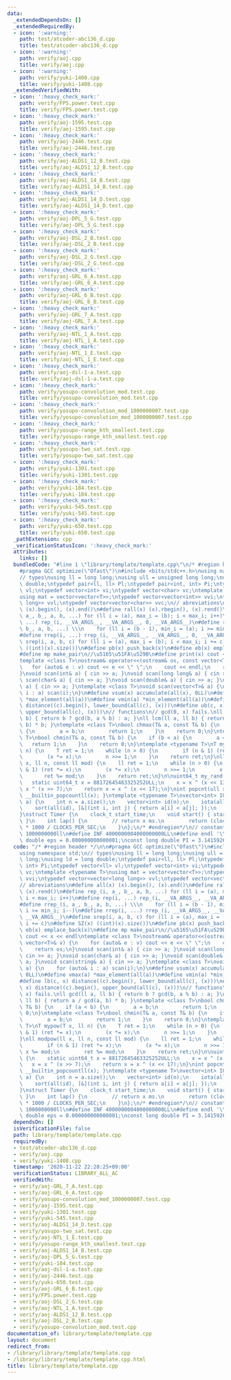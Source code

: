 ```yaml
---
data:
  _extendedDependsOn: []
  _extendedRequiredBy:
  - icon: ':warning:'
    path: test/atcoder-abc136_d.cpp
    title: test/atcoder-abc136_d.cpp
  - icon: ':warning:'
    path: verify/aoj.cpp
    title: verify/aoj.cpp
  - icon: ':warning:'
    path: verify/yuki-1408.cpp
    title: verify/yuki-1408.cpp
  _extendedVerifiedWith:
  - icon: ':heavy_check_mark:'
    path: verify/FPS.power.test.cpp
    title: verify/FPS.power.test.cpp
  - icon: ':heavy_check_mark:'
    path: verify/aoj-1595.test.cpp
    title: verify/aoj-1595.test.cpp
  - icon: ':heavy_check_mark:'
    path: verify/aoj-2446.test.cpp
    title: verify/aoj-2446.test.cpp
  - icon: ':heavy_check_mark:'
    path: verify/aoj-ALDS1_12_B.test.cpp
    title: verify/aoj-ALDS1_12_B.test.cpp
  - icon: ':heavy_check_mark:'
    path: verify/aoj-ALDS1_14_B.test.cpp
    title: verify/aoj-ALDS1_14_B.test.cpp
  - icon: ':heavy_check_mark:'
    path: verify/aoj-ALDS1_14_D.test.cpp
    title: verify/aoj-ALDS1_14_D.test.cpp
  - icon: ':heavy_check_mark:'
    path: verify/aoj-DPL_5_G.test.cpp
    title: verify/aoj-DPL_5_G.test.cpp
  - icon: ':heavy_check_mark:'
    path: verify/aoj-DSL_2_B.test.cpp
    title: verify/aoj-DSL_2_B.test.cpp
  - icon: ':heavy_check_mark:'
    path: verify/aoj-DSL_2_G.test.cpp
    title: verify/aoj-DSL_2_G.test.cpp
  - icon: ':heavy_check_mark:'
    path: verify/aoj-GRL_6_A.test.cpp
    title: verify/aoj-GRL_6_A.test.cpp
  - icon: ':heavy_check_mark:'
    path: verify/aoj-GRL_6_B.test.cpp
    title: verify/aoj-GRL_6_B.test.cpp
  - icon: ':heavy_check_mark:'
    path: verify/aoj-GRL_7_A.test.cpp
    title: verify/aoj-GRL_7_A.test.cpp
  - icon: ':heavy_check_mark:'
    path: verify/aoj-NTL_1_A.test.cpp
    title: verify/aoj-NTL_1_A.test.cpp
  - icon: ':heavy_check_mark:'
    path: verify/aoj-NTL_1_E.test.cpp
    title: verify/aoj-NTL_1_E.test.cpp
  - icon: ':heavy_check_mark:'
    path: verify/aoj-dsl-1-a.test.cpp
    title: verify/aoj-dsl-1-a.test.cpp
  - icon: ':heavy_check_mark:'
    path: verify/yosupo-convolution_mod.test.cpp
    title: verify/yosupo-convolution_mod.test.cpp
  - icon: ':heavy_check_mark:'
    path: verify/yosupo-convolution_mod_1000000007.test.cpp
    title: verify/yosupo-convolution_mod_1000000007.test.cpp
  - icon: ':heavy_check_mark:'
    path: verify/yosupo-range_kth_smallest.test.cpp
    title: verify/yosupo-range_kth_smallest.test.cpp
  - icon: ':heavy_check_mark:'
    path: verify/yosupo-two_sat.test.cpp
    title: verify/yosupo-two_sat.test.cpp
  - icon: ':heavy_check_mark:'
    path: verify/yuki-1301.test.cpp
    title: verify/yuki-1301.test.cpp
  - icon: ':heavy_check_mark:'
    path: verify/yuki-184.test.cpp
    title: verify/yuki-184.test.cpp
  - icon: ':heavy_check_mark:'
    path: verify/yuki-545.test.cpp
    title: verify/yuki-545.test.cpp
  - icon: ':heavy_check_mark:'
    path: verify/yuki-650.test.cpp
    title: verify/yuki-650.test.cpp
  _pathExtension: cpp
  _verificationStatusIcon: ':heavy_check_mark:'
  attributes:
    links: []
  bundledCode: "#line 1 \"library/template/template.cpp\"\n/* #region header */\n\n\
    #pragma GCC optimize(\"Ofast\")\n#include <bits/stdc++.h>\nusing namespace std;\n\
    // types\nusing ll = long long;\nusing ull = unsigned long long;\nusing ld = long\
    \ double;\ntypedef pair<ll, ll> Pl;\ntypedef pair<int, int> Pi;\ntypedef vector<ll>\
    \ vl;\ntypedef vector<int> vi;\ntypedef vector<char> vc;\ntemplate <typename T>\n\
    using mat = vector<vector<T>>;\ntypedef vector<vector<int>> vvi;\ntypedef vector<vector<long\
    \ long>> vvl;\ntypedef vector<vector<char>> vvc;\n// abreviations\n#define all(x)\
    \ (x).begin(), (x).end()\n#define rall(x) (x).rbegin(), (x).rend()\n#define rep_(i,\
    \ a_, b_, a, b, ...) for (ll i = (a), max_i = (b); i < max_i; i++)\n#define rep(i,\
    \ ...) rep_(i, __VA_ARGS__, __VA_ARGS__, 0, __VA_ARGS__)\n#define rrep_(i, a_,\
    \ b_, a, b, ...) \\\n    for (ll i = (b - 1), min_i = (a); i >= min_i; i--)\n\
    #define rrep(i, ...) rrep_(i, __VA_ARGS__, __VA_ARGS__, 0, __VA_ARGS__)\n#define\
    \ srep(i, a, b, c) for (ll i = (a), max_i = (b); i < max_i; i += c)\n#define SZ(x)\
    \ ((int)(x).size())\n#define pb(x) push_back(x)\n#define eb(x) emplace_back(x)\n\
    #define mp make_pair\n//\u5165\u51FA\u529B\n#define print(x) cout << x << endl\n\
    template <class T>\nostream& operator<<(ostream& os, const vector<T>& v) {\n \
    \   for (auto& e : v) cout << e << \" \";\n    cout << endl;\n    return os;\n\
    }\nvoid scan(int& a) { cin >> a; }\nvoid scan(long long& a) { cin >> a; }\nvoid\
    \ scan(char& a) { cin >> a; }\nvoid scan(double& a) { cin >> a; }\nvoid scan(string&\
    \ a) { cin >> a; }\ntemplate <class T>\nvoid scan(vector<T>& a) {\n    for (auto&\
    \ i : a) scan(i);\n}\n#define vsum(x) accumulate(all(x), 0LL)\n#define vmax(a)\
    \ *max_element(all(a))\n#define vmin(a) *min_element(all(a))\n#define lb(c, x)\
    \ distance((c).begin(), lower_bound(all(c), (x)))\n#define ub(c, x) distance((c).begin(),\
    \ upper_bound(all(c), (x)))\n// functions\n// gcd(0, x) fails.\nll gcd(ll a, ll\
    \ b) { return b ? gcd(b, a % b) : a; }\nll lcm(ll a, ll b) { return a / gcd(a,\
    \ b) * b; }\ntemplate <class T>\nbool chmax(T& a, const T& b) {\n    if (a < b)\
    \ {\n        a = b;\n        return 1;\n    }\n    return 0;\n}\ntemplate <class\
    \ T>\nbool chmin(T& a, const T& b) {\n    if (b < a) {\n        a = b;\n     \
    \   return 1;\n    }\n    return 0;\n}\ntemplate <typename T>\nT mypow(T x, ll\
    \ n) {\n    T ret = 1;\n    while (n > 0) {\n        if (n & 1) (ret *= x);\n\
    \        (x *= x);\n        n >>= 1;\n    }\n    return ret;\n}\nll modpow(ll\
    \ x, ll n, const ll mod) {\n    ll ret = 1;\n    while (n > 0) {\n        if (n\
    \ & 1) (ret *= x);\n        (x *= x);\n        n >>= 1;\n        x %= mod;\n \
    \       ret %= mod;\n    }\n    return ret;\n}\n\nuint64_t my_rand(void) {\n \
    \   static uint64_t x = 88172645463325252ULL;\n    x = x ^ (x << 13);\n    x =\
    \ x ^ (x >> 7);\n    return x = x ^ (x << 17);\n}\nint popcnt(ull x) { return\
    \ __builtin_popcountll(x); }\ntemplate <typename T>\nvector<int> IOTA(vector<T>\
    \ a) {\n    int n = a.size();\n    vector<int> id(n);\n    iota(all(id), 0);\n\
    \    sort(all(id), [&](int i, int j) { return a[i] < a[j]; });\n    return id;\n\
    }\nstruct Timer {\n    clock_t start_time;\n    void start() { start_time = clock();\
    \ }\n    int lap() {\n        // return x ms.\n        return (clock() - start_time)\
    \ * 1000 / CLOCKS_PER_SEC;\n    }\n};\n/* #endregion*/\n// constant\n#define inf\
    \ 1000000000ll\n#define INF 4000000004000000000LL\n#define endl '\\n'\nconst long\
    \ double eps = 0.000000000000001;\nconst long double PI = 3.141592653589793;\n"
  code: "/* #region header */\n\n#pragma GCC optimize(\"Ofast\")\n#include <bits/stdc++.h>\n\
    using namespace std;\n// types\nusing ll = long long;\nusing ull = unsigned long\
    \ long;\nusing ld = long double;\ntypedef pair<ll, ll> Pl;\ntypedef pair<int,\
    \ int> Pi;\ntypedef vector<ll> vl;\ntypedef vector<int> vi;\ntypedef vector<char>\
    \ vc;\ntemplate <typename T>\nusing mat = vector<vector<T>>;\ntypedef vector<vector<int>>\
    \ vvi;\ntypedef vector<vector<long long>> vvl;\ntypedef vector<vector<char>> vvc;\n\
    // abreviations\n#define all(x) (x).begin(), (x).end()\n#define rall(x) (x).rbegin(),\
    \ (x).rend()\n#define rep_(i, a_, b_, a, b, ...) for (ll i = (a), max_i = (b);\
    \ i < max_i; i++)\n#define rep(i, ...) rep_(i, __VA_ARGS__, __VA_ARGS__, 0, __VA_ARGS__)\n\
    #define rrep_(i, a_, b_, a, b, ...) \\\n    for (ll i = (b - 1), min_i = (a);\
    \ i >= min_i; i--)\n#define rrep(i, ...) rrep_(i, __VA_ARGS__, __VA_ARGS__, 0,\
    \ __VA_ARGS__)\n#define srep(i, a, b, c) for (ll i = (a), max_i = (b); i < max_i;\
    \ i += c)\n#define SZ(x) ((int)(x).size())\n#define pb(x) push_back(x)\n#define\
    \ eb(x) emplace_back(x)\n#define mp make_pair\n//\u5165\u51FA\u529B\n#define print(x)\
    \ cout << x << endl\ntemplate <class T>\nostream& operator<<(ostream& os, const\
    \ vector<T>& v) {\n    for (auto& e : v) cout << e << \" \";\n    cout << endl;\n\
    \    return os;\n}\nvoid scan(int& a) { cin >> a; }\nvoid scan(long long& a) {\
    \ cin >> a; }\nvoid scan(char& a) { cin >> a; }\nvoid scan(double& a) { cin >>\
    \ a; }\nvoid scan(string& a) { cin >> a; }\ntemplate <class T>\nvoid scan(vector<T>&\
    \ a) {\n    for (auto& i : a) scan(i);\n}\n#define vsum(x) accumulate(all(x),\
    \ 0LL)\n#define vmax(a) *max_element(all(a))\n#define vmin(a) *min_element(all(a))\n\
    #define lb(c, x) distance((c).begin(), lower_bound(all(c), (x)))\n#define ub(c,\
    \ x) distance((c).begin(), upper_bound(all(c), (x)))\n// functions\n// gcd(0,\
    \ x) fails.\nll gcd(ll a, ll b) { return b ? gcd(b, a % b) : a; }\nll lcm(ll a,\
    \ ll b) { return a / gcd(a, b) * b; }\ntemplate <class T>\nbool chmax(T& a, const\
    \ T& b) {\n    if (a < b) {\n        a = b;\n        return 1;\n    }\n    return\
    \ 0;\n}\ntemplate <class T>\nbool chmin(T& a, const T& b) {\n    if (b < a) {\n\
    \        a = b;\n        return 1;\n    }\n    return 0;\n}\ntemplate <typename\
    \ T>\nT mypow(T x, ll n) {\n    T ret = 1;\n    while (n > 0) {\n        if (n\
    \ & 1) (ret *= x);\n        (x *= x);\n        n >>= 1;\n    }\n    return ret;\n\
    }\nll modpow(ll x, ll n, const ll mod) {\n    ll ret = 1;\n    while (n > 0) {\n\
    \        if (n & 1) (ret *= x);\n        (x *= x);\n        n >>= 1;\n       \
    \ x %= mod;\n        ret %= mod;\n    }\n    return ret;\n}\n\nuint64_t my_rand(void)\
    \ {\n    static uint64_t x = 88172645463325252ULL;\n    x = x ^ (x << 13);\n \
    \   x = x ^ (x >> 7);\n    return x = x ^ (x << 17);\n}\nint popcnt(ull x) { return\
    \ __builtin_popcountll(x); }\ntemplate <typename T>\nvector<int> IOTA(vector<T>\
    \ a) {\n    int n = a.size();\n    vector<int> id(n);\n    iota(all(id), 0);\n\
    \    sort(all(id), [&](int i, int j) { return a[i] < a[j]; });\n    return id;\n\
    }\nstruct Timer {\n    clock_t start_time;\n    void start() { start_time = clock();\
    \ }\n    int lap() {\n        // return x ms.\n        return (clock() - start_time)\
    \ * 1000 / CLOCKS_PER_SEC;\n    }\n};\n/* #endregion*/\n// constant\n#define inf\
    \ 1000000000ll\n#define INF 4000000004000000000LL\n#define endl '\\n'\nconst long\
    \ double eps = 0.000000000000001;\nconst long double PI = 3.141592653589793;\n"
  dependsOn: []
  isVerificationFile: false
  path: library/template/template.cpp
  requiredBy:
  - test/atcoder-abc136_d.cpp
  - verify/aoj.cpp
  - verify/yuki-1408.cpp
  timestamp: '2020-11-22 22:28:25+09:00'
  verificationStatus: LIBRARY_ALL_AC
  verifiedWith:
  - verify/aoj-GRL_7_A.test.cpp
  - verify/aoj-GRL_6_A.test.cpp
  - verify/yosupo-convolution_mod_1000000007.test.cpp
  - verify/aoj-1595.test.cpp
  - verify/yuki-1301.test.cpp
  - verify/yuki-545.test.cpp
  - verify/aoj-ALDS1_14_D.test.cpp
  - verify/yosupo-two_sat.test.cpp
  - verify/aoj-NTL_1_E.test.cpp
  - verify/yosupo-range_kth_smallest.test.cpp
  - verify/aoj-ALDS1_14_B.test.cpp
  - verify/aoj-DPL_5_G.test.cpp
  - verify/yuki-184.test.cpp
  - verify/aoj-dsl-1-a.test.cpp
  - verify/aoj-2446.test.cpp
  - verify/yuki-650.test.cpp
  - verify/aoj-GRL_6_B.test.cpp
  - verify/FPS.power.test.cpp
  - verify/aoj-DSL_2_G.test.cpp
  - verify/aoj-NTL_1_A.test.cpp
  - verify/aoj-ALDS1_12_B.test.cpp
  - verify/aoj-DSL_2_B.test.cpp
  - verify/yosupo-convolution_mod.test.cpp
documentation_of: library/template/template.cpp
layout: document
redirect_from:
- /library/library/template/template.cpp
- /library/library/template/template.cpp.html
title: library/template/template.cpp
---
```

